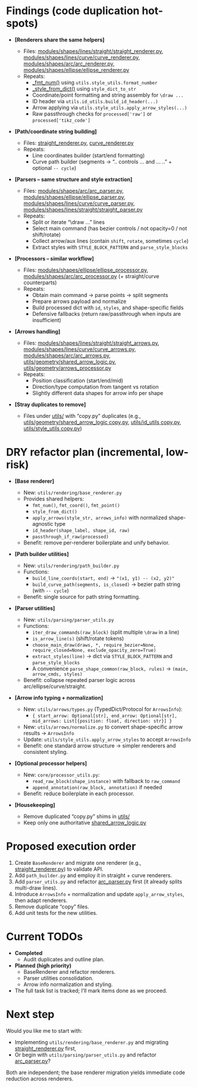 # Findings (code duplication hot-spots)

- **[Renderers share the same helpers]**
  - Files: [modules/shapes/lines/straight/straight_renderer.py](cci:7://file:///Users/paul/mathcha2tikz/modules/shapes/lines/straight/straight_renderer.py:0:0-0:0), [modules/shapes/lines/curve/curve_renderer.py](cci:7://file:///Users/paul/mathcha2tikz/modules/shapes/lines/curve/curve_renderer.py:0:0-0:0), [modules/shapes/arc/arc_renderer.py](cci:7://file:///Users/paul/mathcha2tikz/modules/shapes/arc/arc_renderer.py:0:0-0:0), [modules/shapes/ellipse/ellipse_renderer.py](cci:7://file:///Users/paul/mathcha2tikz/modules/shapes/ellipse/ellipse_renderer.py:0:0-0:0)
  - Repeats:
    - [_fmt_num()](cci:1://file:///Users/paul/mathcha2tikz/modules/shapes/arc/arc_renderer.py:14:4-15:35) using `utils.style_utils.format_number`
    - [_style_from_dict()](cci:1://file:///Users/paul/mathcha2tikz/modules/shapes/arc/arc_renderer.py:17:4-18:55) using `style_dict_to_str`
    - Coordinate/point formatting and string assembly for `\draw ...`
    - ID header via `utils.id_utils.build_id_header(...)`
    - Arrow applying via `utils.style_utils.apply_arrow_styles(...)`
    - Raw passthrough checks for `processed['raw']` or `processed['tikz_code']`

- **[Path/coordinate string building]**
  - Files: [straight_renderer.py](cci:7://file:///Users/paul/mathcha2tikz/modules/shapes/lines/straight/straight_renderer.py:0:0-0:0), [curve_renderer.py](cci:7://file:///Users/paul/mathcha2tikz/modules/shapes/lines/curve/curve_renderer.py:0:0-0:0)
  - Repeats:
    - Line coordinates builder (start/end formatting)
    - Curve path builder (segments → “.. controls … and … ..” + optional `-- cycle`)

- **[Parsers – same structure and style extraction]**
  - Files: [modules/shapes/arc/arc_parser.py](cci:7://file:///Users/paul/mathcha2tikz/modules/shapes/arc/arc_parser.py:0:0-0:0), [modules/shapes/ellipse/ellipse_parser.py](cci:7://file:///Users/paul/mathcha2tikz/modules/shapes/ellipse/ellipse_parser.py:0:0-0:0), [modules/shapes/lines/curve/curve_parser.py](cci:7://file:///Users/paul/mathcha2tikz/modules/shapes/lines/curve/curve_parser.py:0:0-0:0), [modules/shapes/lines/straight/straight_parser.py](cci:7://file:///Users/paul/mathcha2tikz/modules/shapes/lines/straight/straight_parser.py:0:0-0:0)
  - Repeats:
    - Split or iterate “\draw …” lines
    - Select main command (has bezier controls / not opacity=0 / not shift/rotate)
    - Collect arrow/aux lines (contain `shift`, `rotate`, sometimes `cycle`)
    - Extract styles with `STYLE_BLOCK_PATTERN` and `parse_style_blocks`

- **[Processors – similar workflow]**
  - Files: [modules/shapes/ellipse/ellipse_processor.py](cci:7://file:///Users/paul/mathcha2tikz/modules/shapes/ellipse/ellipse_processor.py:0:0-0:0), [modules/shapes/arc/arc_processor.py](cci:7://file:///Users/paul/mathcha2tikz/modules/shapes/arc/arc_processor.py:0:0-0:0) (+ straight/curve counterparts)
  - Repeats:
    - Obtain main command → parse points → split segments
    - Prepare arrows payload and normalize
    - Build processed dict with `id`, `styles`, and shape-specific fields
    - Defensive fallbacks (return raw/passthrough when inputs are insufficient)

- **[Arrows handling]**
  - Files: [modules/shapes/lines/straight/straight_arrows.py](cci:7://file:///Users/paul/mathcha2tikz/modules/shapes/lines/straight/straight_arrows.py:0:0-0:0), [modules/shapes/lines/curve/curve_arrows.py](cci:7://file:///Users/paul/mathcha2tikz/modules/shapes/lines/curve/curve_arrows.py:0:0-0:0), [modules/shapes/arc/arc_arrows.py](cci:7://file:///Users/paul/mathcha2tikz/modules/shapes/arc/arc_arrows.py:0:0-0:0), [utils/geometry/shared_arrow_logic.py](cci:7://file:///Users/paul/mathcha2tikz/utils/geometry/shared_arrow_logic.py:0:0-0:0), [utils/geometry/arrows_processor.py](cci:7://file:///Users/paul/mathcha2tikz/utils/geometry/arrows_processor.py:0:0-0:0)
  - Repeats:
    - Position classification (start/end/mid)
    - Direction/type computation from tangent vs rotation
    - Slightly different data shapes for arrow info per shape

- **[Stray duplicates to remove]**
  - Files under [utils/](cci:7://file:///Users/paul/mathcha2tikz/utils:0:0-0:0) with “copy.py” duplicates (e.g., [utils/geometry/shared_arrow_logic copy.py](cci:7://file:///Users/paul/mathcha2tikz/utils/geometry/shared_arrow_logic%20copy.py:0:0-0:0), [utils/id_utils copy.py](cci:7://file:///Users/paul/mathcha2tikz/utils/id_utils%20copy.py:0:0-0:0), [utils/style_utils copy.py](cci:7://file:///Users/paul/mathcha2tikz/utils/style_utils%20copy.py:0:0-0:0))

# DRY refactor plan (incremental, low-risk)

- **[Base renderer]**
  - New: `utils/rendering/base_renderer.py`
  - Provides shared helpers:
    - `fmt_num()`, `fmt_coord()`, `fmt_point()`
    - `style_from_dict()`
    - `apply_arrows(style_str, arrows_info)` with normalized shape-agnostic type
    - `id_header(shape_label, shape_id, raw)`
    - `passthrough_if_raw(processed)`
  - Benefit: remove per-renderer boilerplate and unify behavior.

- **[Path builder utilities]**
  - New: `utils/rendering/path_builder.py`
  - Functions:
    - `build_line_coords(start, end)` → `"(x1, y1) -- (x2, y2)"`
    - `build_curve_path(segments, is_closed)` → bezier path string (with `-- cycle`)
  - Benefit: single source for path string formatting.

- **[Parser utilities]**
  - New: `utils/parsing/parser_utils.py`
  - Functions:
    - `iter_draw_commands(raw_block)` (split multiple `\draw` in a line)
    - `is_arrow_line(s)` (shift/rotate tokens)
    - `choose_main_draw(draws, *, require_bezier=None, require_closed=None, exclude_opacity_zero=True)`
    - `extract_styles(line)` → dict via `STYLE_BLOCK_PATTERN` and `parse_style_blocks`
    - A convenience `parse_shape_common(raw_block, rules)` → `(main, arrow_cmds, styles)`
  - Benefit: collapse repeated parser logic across arc/ellipse/curve/straight.

- **[Arrow info typing + normalization]**
  - New: `utils/arrows/types.py` (TypedDict/Protocol for `ArrowsInfo`):
    - `{ start_arrow: Optional[str], end_arrow: Optional[str], mid_arrows: List[{position: float, direction: str}] }`
  - New: `utils/arrows/normalize.py` to convert shape-specific arrow results → `ArrowsInfo`
  - Update: `utils/style_utils.apply_arrow_styles` to accept `ArrowsInfo`
  - Benefit: one standard arrow structure → simpler renderers and consistent styling.

- **[Optional processor helpers]**
  - New: `core/processor_utils.py`:
    - `read_raw_block(shape_instance)` with fallback to `raw_command`
    - `append_annotation(raw_block, annotation)` if needed
  - Benefit: reduce boilerplate in each processor.

- **[Housekeeping]**
  - Remove duplicated “copy.py” shims in [utils/](cci:7://file:///Users/paul/mathcha2tikz/utils:0:0-0:0)
  - Keep only one authoritative [shared_arrow_logic.py](cci:7://file:///Users/paul/mathcha2tikz/utils/geometry/shared_arrow_logic.py:0:0-0:0)

# Proposed execution order

1) Create `BaseRenderer` and migrate one renderer (e.g., [straight_renderer.py](cci:7://file:///Users/paul/mathcha2tikz/modules/shapes/lines/straight/straight_renderer.py:0:0-0:0)) to validate API.  
2) Add `path_builder.py` and employ it in straight + curve renderers.  
3) Add `parser_utils.py` and refactor [arc_parser.py](cci:7://file:///Users/paul/mathcha2tikz/modules/shapes/arc/arc_parser.py:0:0-0:0) first (it already splits multi-draw lines).  
4) Introduce `ArrowsInfo` + normalization and update `apply_arrow_styles`, then adapt renderers.  
5) Remove duplicate “copy” files.  
6) Add unit tests for the new utilities.

# Current TODOs

- **Completed**
  - Audit duplicates and outline plan.
- **Planned (high priority)**
  - BaseRenderer and refactor renderers.
  - Parser utilities consolidation.
  - Arrow info normalization and styling.
- The full task list is tracked; I’ll mark items done as we proceed.

# Next step

Would you like me to start with:
- Implementing `utils/rendering/base_renderer.py` and migrating [straight_renderer.py](cci:7://file:///Users/paul/mathcha2tikz/modules/shapes/lines/straight/straight_renderer.py:0:0-0:0) first,
- Or begin with `utils/parsing/parser_utils.py` and refactor [arc_parser.py](cci:7://file:///Users/paul/mathcha2tikz/modules/shapes/arc/arc_parser.py:0:0-0:0)?

Both are independent; the base renderer migration yields immediate code reduction across renderers.